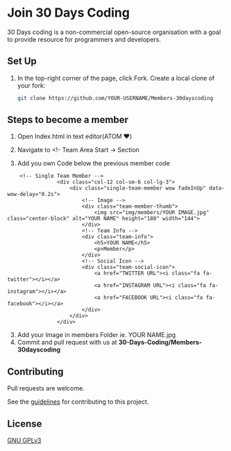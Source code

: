 # Join 30 Days Coding

30 Days coding is a non-commercial open-source organisation with a goal to provide resource for programmers and developers.

## Set Up

1. In the top-right corner of the page, click Fork. Create a local clone of your fork:

   ```sh
   git clone https://github.com/YOUR-USERNAME/Members-30dayscoding
   ```

## Steps to become a member

1. Open Index.html in text editor(ATOM ❤)
2. Navigate to <!- Team Area Start -> Section 

3. Add you own Code below the previous member code
```
    <!-- Single Team Member -->
                <div class="col-12 col-sm-6 col-lg-3">
                    <div class="single-team-member wow fadeInUp" data-wow-delay="0.2s">
                        <!-- Image -->
                        <div class="team-member-thumb">
                            <img src="img/members/YOUR IMAGE.jpg" class="center-block" alt="YOUR NAME" height="180" width="144">
                        </div>
                        <!-- Team Info -->
                        <div class="team-info">
                            <h5>YOUR NAME</h5>
                            <p>Member</p>
                        </div>
                        <!-- Social Icon -->
                        <div class="team-social-icon">
                            <a href="TWITTER URL"><i class="fa fa-twitter"></i></a>
                            <a href="INSTAGRAM URL"><i class="fa fa-instagram"></i></a>
                            <a href="FACEBOOK URL"><i class="fa fa-facebook"></i></a>
                        </div>
                    </div>
                </div>
```
3. Add your Image in members Folder ie. YOUR NAME.jpg
4. Commit and pull request with us at **30-Days-Coding/Members-30dayscoding**

## Contributing

Pull requests are welcome.

See the [guidelines](contributing.md) for contributing to this project.

## License

[GNU GPLv3](https://choosealicense.com/licenses/gpl-3.0/)
